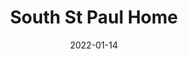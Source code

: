 ---
layout: photo_set
title: South St Paul Home 
directory_name: ssp_home
permalink: /ssp_home/
description: "An example photo gallery."
thumbnail_photo: 
date: "2022-01-14"

photos:
    set: ssp_home
    size: 3
---